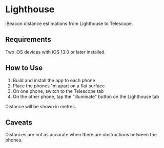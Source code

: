 # Lighthouse
iBeacon distance estimations from Lighthouse to Telescope.

## Requirements
Two iOS devices with iOS 13.0 or later installed.

## How to Use
1. Build and install the app to each phone
2. Place the phones 1m apart on a flat surface
3. On one phone, switch to the Telescope tab
4. On the other phone, tap the "illuminate" button on the Lighthouse tab

Distance will be shown in metres.

## Caveats
Distances are not as accurate when there are obstructions between the phones.
